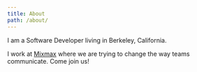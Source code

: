 ```yaml
---
title: About
path: /about/
---
```


I am a Software Developer living in Berkeley, California.

I work at [Mixmax](https://mixmax.com) where we are trying to change the way teams communicate. Come join us!